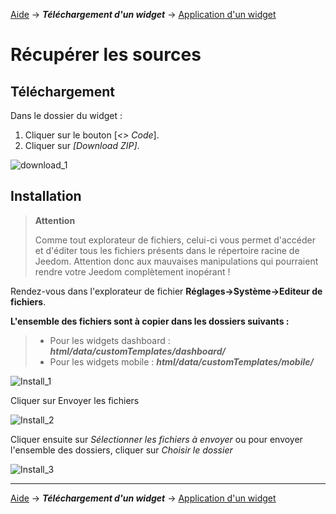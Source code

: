 <a href="{{site.url}}/documentation/{{site.help}}">Aide</a> → ***Téléchargement d'un widget*** → <a href="{{site.url}}/documentation/{{site.help}}/fr_FR/application">Application d'un widget</a>

# Récupérer les sources

## Téléchargement

Dans le dossier du widget :

  1. Cliquer sur le bouton [<i>&lt;&gt; Code</i>].
  2. Cliquer sur <i>[Download ZIP]</i>.

<img src="{{site.url}}/documentation/{{site.help}}/{{site.img}}/download_1.png" alt="download_1" />

## Installation

> **<i class="fas fa-exclamation-circle "></i> Attention**
>
> Comme tout explorateur de fichiers, celui-ci vous permet d'accéder et d'éditer tous les fichiers présents dans le répertoire racine de Jeedom.
> Attention donc aux mauvaises manipulations qui pourraient rendre votre Jeedom complètement inopérant !

Rendez-vous dans l'explorateur de fichier **Réglages→Système→Editeur de fichiers**.

**L'ensemble des fichiers sont à copier dans les dossiers suivants :**

> - Pour les widgets dashboard : <i><b>html/data/customTemplates/dashboard/</b></i>
> - Pour les widgets mobile : <i><b>html/data/customTemplates/mobile/</b></i>

<img src="{{site.url}}/documentation/{{site.help}}/{{site.img}}/install_1.png" alt="Install_1" />

Cliquer sur Envoyer les fichiers

<img src="{{site.url}}/documentation/{{site.help}}/{{site.img}}/install_2.png" alt="Install_2" />

Cliquer ensuite sur <i>Sélectionner les fichiers à envoyer</i> ou pour envoyer l'ensemble des dossiers, cliquer sur <i>Choisir le dossier</i>

<img src="{{site.url}}/documentation/{{site.help}}/{{site.img}}/install_3.png" alt="Install_3" />

<hr />

<a href="{{site.url}}/documentation/{{site.help}}">Aide</a> → ***Téléchargement d'un widget*** → <a href="{{site.url}}/documentation/{{site.help}}/fr_FR/application">Application d'un widget</a>